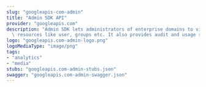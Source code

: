 ```yaml
---
slug: "googleapis-com-admin"
title: "Admin SDK API"
provider: "googleapis.com"
description: "Admin SDK lets administrators of enterprise domains to view and manage\
  \ resources like user, groups etc. It also provides audit and usage reports of domain."
logo: "googleapis.com-admin-logo.png"
logoMediaType: "image/png"
tags:
- "analytics"
- "media"
stubs: "googleapis.com-admin-stubs.json"
swagger: "googleapis.com-admin-swagger.json"
---
```

